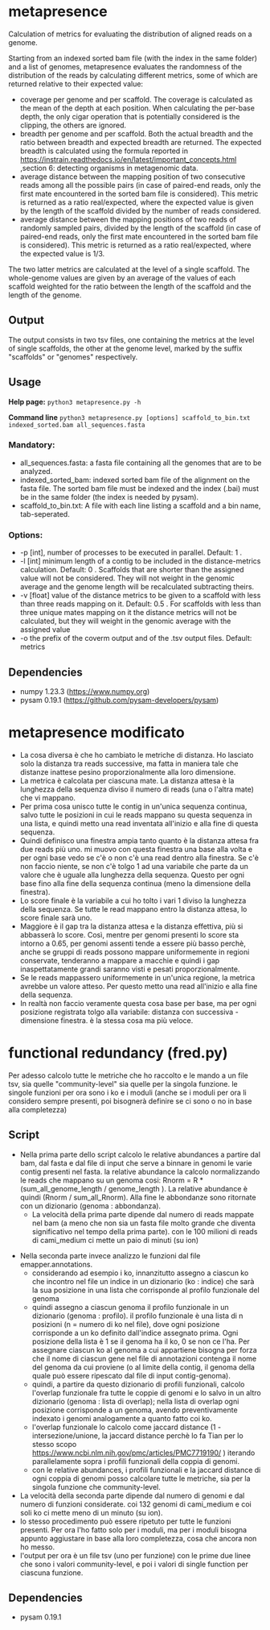 # metapresence
Calculation of metrics for evaluating the distribution of aligned reads on a genome.

Starting from an indexed sorted bam file (with the index in the same folder) and a list of genomes, metapresence evaluates the randomness of the distribution of the reads by calculating different metrics, some of which are returned relative to their expected value:
- coverage per genome and per scaffold. The coverage is calculated as the mean of the depth at each position. When calculating the per-base depth, the only cigar operation that is potentially considered is the clipping, the others are ignored.
- breadth per genome and per scaffold.  Both the actual breadth and the ratio between breadth and expected breadth are returned. The expected breadth is calculated using the formula reported in https://instrain.readthedocs.io/en/latest/important_concepts.html ,section 6: detecting organisms in metagenomic data.
- average distance between the mapping position of two consecutive reads among all the possible pairs (in case of paired-end reads, only the first mate encountered in the sorted bam file is considered). This metric is returned as a ratio real/expected, where the expected value is given by the length of the scaffold divided by the number of reads considered.
- average distance between the mapping positions of two reads of randomly sampled pairs, divided by the length of the scaffold (in case of paired-end reads, only the first mate encountered in the sorted bam file is considered). This metric is returned as a ratio real/expected, where the expected value is 1/3.

The two latter metrics are calculated at the level of a single scaffold. The whole-genome values are given by an average of the values of each scaffold weighted for the ratio between the length of the scaffold and the length of the genome.

## Output

The output consists in two tsv files, one containing the metrics at the level of single scaffolds, the other at the genome level, marked by the suffix "scaffolds" or "genomes" respectively.

## Usage
**Help page:**
  `python3 metapresence.py -h`
  
**Command line**
   `python3 metapresence.py [options] scaffold_to_bin.txt indexed_sorted.bam all_sequences.fasta`

### Mandatory:
- all_sequences.fasta: a fasta file containing all the genomes that are to be analyzed.
- indexed_sorted_bam: indexed sorted bam file of the alignment on the fasta file. The sorted bam file must be indexed and the index (.bai) must be in the same
  folder (the index is needed by pysam). 
- scaffold_to_bin.txt: A file with each line listing a scaffold and a bin name, tab-seperated. 

### Options:
- -p [int], number of processes to be executed in parallel. Default: 1 .
- -l [int] minimum length of a contig to be included in the distance-metrics calculation. Default: 0 .
  Scaffolds that are shorter than the assigned value will not be considered. They will not weight in the genomic average and the genome length will be recalculated
  subtracting theirs.
- -v [float] value of the distance metrics to be given to a scaffold with less than three reads mapping on it. Default: 0.5 .
  For scaffolds with less than three unique mates mapping on it the distance metrics will not be calculated, but they will weight in the genomic average with the
  assigned value
- -o the prefix of the coverm output and of the .tsv output files. Default: metrics

## Dependencies
- numpy 1.23.3 (https://www.numpy.org)
- pysam 0.19.1 (https://github.com/pysam-developers/pysam)

# metapresence modificato
- La cosa diversa è che ho cambiato le metriche di distanza. Ho lasciato solo la distanza tra reads successive, ma fatta in maniera tale che distanze inattese pesino proporzionalmente alla loro dimensione.
- La metrica è calcolata per ciascuna mate. La distanza attesa è la lunghezza della sequenza diviso il numero di reads (una o l'altra mate) che vi mappano.
- Per prima cosa unisco tutte le contig in un'unica sequenza continua, salvo tutte le posizioni in cui le reads mappano su questa sequenza in una lista, e quindi metto una read inventata all'inizio e alla fine di questa sequenza.
- Quindi definisco una finestra ampia tanto quanto è la distanza attesa fra due reads più uno. mi muovo con questa finestra una base alla volta e per ogni base vedo se c'è o non c'è una read dentro alla finestra. Se c'è non faccio niente, se non c'è tolgo 1 ad una variabile che parte da un valore che è uguale alla lunghezza della sequenza. Questo per ogni base fino alla fine della sequenza continua (meno la dimensione della finestra).
- Lo score finale è la variabile a cui ho tolto i vari 1 diviso la lunghezza della sequenza. Se tutte le read mappano entro la distanza attesa, lo score finale sarà uno.
- Maggiore è il gap tra la distanza attesa e la distanza effettiva, più si abbasserà lo score. Così, mentre per genomi presenti lo score sta intorno a 0.65, per genomi assenti tende a essere più basso perchè, anche se gruppi di reads possono mappare uniformemente in regioni conservate, tenderanno a mappare a macchie e quindi i gap inaspettatamente grandi saranno visti e pesati proporzionalmente.
- Se le reads mappassero uniformemente in un'unica regione, la metrica avrebbe un valore atteso. Per questo metto una read all'inizio e alla fine della sequenza.
- In realtà non faccio veramente questa cosa base per base, ma per ogni posizione registrata tolgo alla variabile: distanza con successiva - dimensione finestra. è la stessa cosa ma più veloce.



# functional redundancy (fred.py)
Per adesso calcolo tutte le metriche che ho raccolto e le mando a un file tsv, sia quelle "community-level" sia quelle per la singola funzione. le singole funzioni per ora sono i ko e i moduli (anche se i moduli per ora li considero sempre presenti, poi bisognerà definire se ci sono o no in base alla completezza)
## Script
* Nella prima parte dello script calcolo le relative abundances a partire dal bam, dal fasta e dal file di input che serve a binnare in genomi le varie contig presenti nel fasta. la relative abundance la calcolo normalizzando le reads che mappano su un genoma cosi: Rnorm = R * (sum_all_genome_length / genome_length ). La relative abundance è quindi (Rnorm / sum_all_Rnorm). Alla fine le abbondanze sono ritornate con un dizionario (genoma : abbondanza).
  * La velocità della prima parte dipende dal numero di reads mappate nel bam (a meno che non sia un fasta file molto grande che diventa significativo nel tempo della prima parte). con le 100 milioni di reads di cami_medium ci mette un paio di minuti (su ion)
- Nella seconda parte invece analizzo le funzioni dal file emapper.annotations.
  - considerando ad esempio i ko, innanzitutto assegno a ciascun ko che incontro nel file un indice in un dizionario (ko : indice) che sarà la sua posizione in una lista che corrisponde al profilo funzionale del genoma
  - quindi assegno a ciascun genoma il profilo funzionale in un dizionario (genoma : profilo). il profilo funzionale è una lista di n posizioni (n = numero di ko nel file), dove ogni posizione corrisponde a un ko definito dall'indice assegnato prima. Ogni posizione della lista è 1 se il genoma ha il ko, 0 se non ce l'ha. Per assegnare ciascun ko al genoma a cui appartiene bisogna per forza che il nome di ciascun gene nel file di annotazioni contenga il nome del genoma da cui proviene (o al limite della contig, il genoma della quale può essere ripescato dal file di input contig-genoma).
  - quindi, a partire da questo dizionario di profili funzionali, calcolo l'overlap funzionale fra tutte le coppie di genomi e lo salvo in un altro dizionario (genoma : lista di overlap); nella lista di overlap ogni posizione corrisponde a un genoma, avendo preventivamente indexato i genomi analogamente a quanto fatto coi ko.
  - l'overlap funzionale lo calcolo come jaccard distance (1 - intersezione/unione, la jaccard distance perchè lo fa Tian per lo stesso scopo https://www.ncbi.nlm.nih.gov/pmc/articles/PMC7719190/ ) iterando parallelamente sopra i profili funzionali della coppia di genomi.
  - con le relative abundances, i profili funzionali e la jaccard distance di ogni coppia di genomi posso calcolare tutte le metriche, sia per la singola funzione che community-level.
- La velocità della seconda parte dipende dal numero di genomi e dal numero di funzioni considerate. coi 132 genomi di cami_medium e coi soli ko ci mette meno di un minuto (su ion).
- lo stesso procedimento può essere ripetuto per tutte le funzioni presenti. Per ora l'ho fatto solo per i moduli, ma per i moduli bisogna appunto aggiustare in base alla loro completezza, cosa che ancora non ho messo.
- l'output per ora è un file tsv (uno per funzione) con le prime due linee che sono i valori community-level, e poi i valori di single function per ciascuna funzione.
## Dependencies
- pysam 0.19.1

